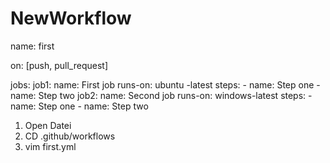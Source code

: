 # NewWorkflow

name: first

on: [push, pull_request]

jobs:
  job1:
    name: First job
    runs-on: ubuntu -latest
    steps:
    - name: Step one
    - name: Step two
  job2:
    name: Second job
    runs-on: windows-latest
    steps:
    - name: Step one
    - name: Step two



1. Open Datei
2. CD .github/workflows 
3. vim first.yml
